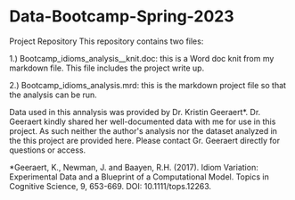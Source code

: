 # Data-Bootcamp-Spring-2023
Project Repository
This repository contains two files:

1.) Bootcamp_idioms_analysis__knit.doc: this is a Word doc knit from my markdown file. This file includes the project write up. 

2.) Bootcamp_idioms_analysis.mrd: this is the markdown project file so that the analysis can be run. 

Data used in this annalysis was provided by Dr. Kristin Geeraert*. Dr. Geeraert kindly shared her well-documented data with me for use in this project. As such neither the author's analysis nor the dataset analyzed in the this project are provided here. Please contact Gr. Geeraert directly for questions or access.

*Geeraert, K., Newman, J. and Baayen, R.H. (2017). Idiom Variation: Experimental Data and a Blueprint of a Computational Model. Topics in Cognitive Science, 9, 653-669. DOI: 10.1111/tops.12263.

